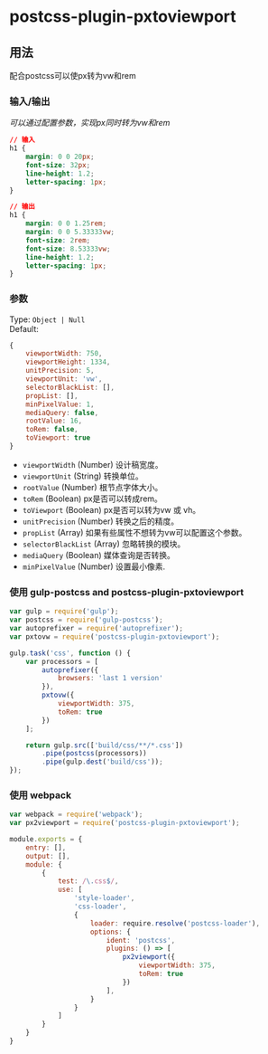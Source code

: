 # postcss-plugin-pxtoviewport

## 用法

配合postcss可以使px转为vw和rem


### 输入/输出

*可以通过配置参数，实现px同时转为vw和rem*

```css
// 输入
h1 {
    margin: 0 0 20px;
    font-size: 32px;
    line-height: 1.2;
    letter-spacing: 1px;
}

// 输出
h1 {
    margin: 0 0 1.25rem;
    margin: 0 0 5.33333vw;
    font-size: 2rem;
    font-size: 8.53333vw;
    line-height: 1.2;
    letter-spacing: 1px;
}
```

### 参数

Type: `Object | Null`  
Default:
```js
{
    viewportWidth: 750,
    viewportHeight: 1334,
    unitPrecision: 5,
    viewportUnit: 'vw',
    selectorBlackList: [],
    propList: [],
    minPixelValue: 1,
    mediaQuery: false,
    rootValue: 16,
    toRem: false,
    toViewport: true
}
```

- `viewportWidth` (Number) 设计稿宽度。
- `viewportUnit` (String) 转换单位。
- `rootValue` (Number) 根节点字体大小。
- `toRem` (Boolean) px是否可以转成rem。
- `toViewport` (Boolean) px是否可以转为vw 或 vh。
- `unitPrecision` (Number) 转换之后的精度。
- `propList` (Array) 如果有些属性不想转为vw可以配置这个参数。
- `selectorBlackList` (Array) 忽略转换的模块。
- `mediaQuery` (Boolean) 媒体查询是否转换。
- `minPixelValue` (Number) 设置最小像素.


### 使用 gulp-postcss and postcss-plugin-pxtoviewport

```js
var gulp = require('gulp');
var postcss = require('gulp-postcss');
var autoprefixer = require('autoprefixer');
var pxtovw = require('postcss-plugin-pxtoviewport');

gulp.task('css', function () {
    var processors = [
        autoprefixer({
            browsers: 'last 1 version'
        }),
        pxtovw({
            viewportWidth: 375,
            toRem: true
        })
    ];

    return gulp.src(['build/css/**/*.css'])
        .pipe(postcss(processors))
        .pipe(gulp.dest('build/css'));
});
```

### 使用 webpack
```js
var webpack = require('webpack');
var px2viewport = require('postcss-plugin-pxtoviewport');

module.exports = {
    entry: [],
    output: [],
    module: {
        {
            test: /\.css$/,
            use: [
                'style-loader',
                'css-loader',
                {
                    loader: require.resolve('postcss-loader'),
                    options: {
                        ident: 'postcss',
                        plugins: () => [
                            px2viewport({
                                viewportWidth: 375,
                                toRem: true
                            })
                        ],
                    }
                }
            ]
        }
    }
}
```
